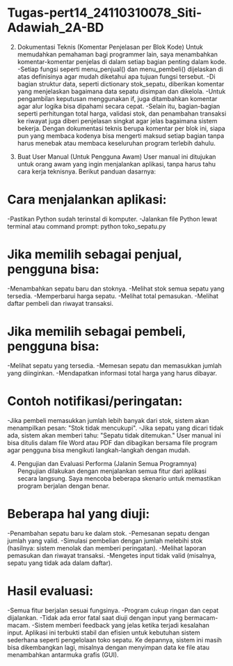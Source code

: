# Tugas-pert14_24110310078_Siti-Adawiah_2A-BD

2. Dokumentasi Teknis (Komentar Penjelasan per Blok Kode)
Untuk memudahkan pemahaman bagi programmer lain, saya menambahkan komentar-komentar penjelas di dalam setiap bagian penting dalam kode.
-Setiap fungsi seperti menu_penjual() dan menu_pembeli() dijelaskan di atas definisinya agar mudah diketahui apa tujuan fungsi tersebut.
-Di bagian struktur data, seperti dictionary stok_sepatu, diberikan komentar yang menjelaskan bagaimana data sepatu disimpan dan dikelola.
-Untuk pengambilan keputusan menggunakan if, juga ditambahkan komentar agar alur logika bisa dipahami secara cepat.
-Selain itu, bagian-bagian seperti perhitungan total harga, validasi stok, dan penambahan transaksi ke riwayat juga diberi penjelasan singkat agar jelas bagaimana sistem bekerja.
   Dengan dokumentasi teknis berupa komentar per blok ini, siapa pun yang membaca kodenya bisa mengerti maksud setiap bagian tanpa harus menebak atau membaca keseluruhan program terlebih dahulu.

3. Buat User Manual (Untuk Pengguna Awam)
User manual ini ditujukan untuk orang awam yang ingin menjalankan aplikasi, tanpa harus tahu cara kerja teknisnya. Berikut panduan dasarnya:
# Cara menjalankan aplikasi:
-Pastikan Python sudah terinstal di komputer.
-Jalankan file Python lewat terminal atau command prompt:
python toko_sepatu.py
# Jika memilih sebagai penjual, pengguna bisa:
-Menambahkan sepatu baru dan stoknya.
-Melihat stok semua sepatu yang tersedia.
-Memperbarui harga sepatu.
-Melihat total pemasukan.
-Melihat daftar pembeli dan riwayat transaksi.
# Jika memilih sebagai pembeli, pengguna bisa:
-Melihat sepatu yang tersedia.
-Memesan sepatu dan memasukkan jumlah yang diinginkan.
-Mendapatkan informasi total harga yang harus dibayar.
# Contoh notifikasi/peringatan:
-Jika pembeli memasukkan jumlah lebih banyak dari stok, sistem akan menampilkan pesan: "Stok tidak mencukupi".
-Jika sepatu yang dicari tidak ada, sistem akan memberi tahu: "Sepatu tidak ditemukan."
User manual ini bisa ditulis dalam file Word atau PDF dan dibagikan bersama file program agar pengguna bisa mengikuti langkah-langkah dengan mudah.

4. Pengujian dan Evaluasi Performa (Jalanin Semua Programnya)
Pengujian dilakukan dengan menjalankan semua fitur dari aplikasi secara langsung. Saya mencoba beberapa skenario untuk memastikan program berjalan dengan benar.
# Beberapa hal yang diuji:
-Penambahan sepatu baru ke dalam stok.
-Pemesanan sepatu dengan jumlah yang valid.
-Simulasi pembelian dengan jumlah melebihi stok (hasilnya: sistem menolak dan memberi peringatan).
-Melihat laporan pemasukan dan riwayat transaksi.
-Mengetes input tidak valid (misalnya, sepatu yang tidak ada dalam daftar).
# Hasil evaluasi:
-Semua fitur berjalan sesuai fungsinya.
-Program cukup ringan dan cepat dijalankan.
-Tidak ada error fatal saat diuji dengan input yang bermacam-macam.
-Sistem memberi feedback yang jelas ketika terjadi kesalahan input.
   Aplikasi ini terbukti stabil dan efisien untuk kebutuhan sistem sederhana seperti pengelolaan toko sepatu. Ke depannya, sistem ini masih bisa dikembangkan lagi, misalnya dengan menyimpan data ke file atau menambahkan antarmuka grafis (GUI).

